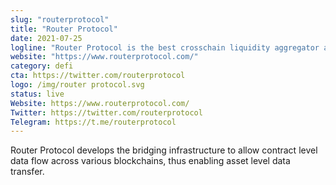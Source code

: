 ```yaml
---
slug: "routerprotocol"
title: "Router Protocol"
date: 2021-07-25
logline: "Router Protocol is the best crosschain liquidity aggregator and it is the future of Smart Order Routing."
website: "https://www.routerprotocol.com/"
category: defi
cta: https://twitter.com/routerprotocol
logo: /img/router protocol.svg
status: live
Website: https://www.routerprotocol.com/
Twitter: https://twitter.com/routerprotocol
Telegram: https://t.me/routerprotocol
---
```


Router Protocol develops the bridging infrastructure to allow contract level data flow across various blockchains, thus enabling asset level data transfer.
